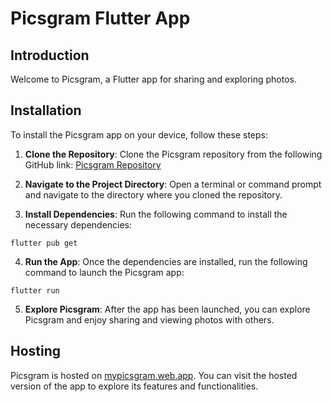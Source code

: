 # Picsgram Flutter App

## Introduction
Welcome to Picsgram, a Flutter app for sharing and exploring photos.

## Installation
To install the Picsgram app on your device, follow these steps:

1. **Clone the Repository**: Clone the Picsgram repository from the following GitHub link: [Picsgram Repository](https://github.com/ketan-jainn/picsgram)

2. **Navigate to the Project Directory**: Open a terminal or command prompt and navigate to the directory where you cloned the repository.

3. **Install Dependencies**: Run the following command to install the necessary dependencies:
```
flutter pub get
```

4. **Run the App**: Once the dependencies are installed, run the following command to launch the Picsgram app:
```
flutter run
```

5. **Explore Picsgram**: After the app has been launched, you can explore Picsgram and enjoy sharing and viewing photos with others.

## Hosting
Picsgram is hosted on [mypicsgram.web.app](https://mypicsgram.web.app). You can visit the hosted version of the app to explore its features and functionalities.
